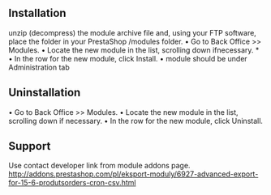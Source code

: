 Installation
--------

unzip (decompress) the module archive file and, using your FTP software, place the folder in your PrestaShop /modules folder.
• Go to Back Office >> Modules.
• Locate the new module in the list, scrolling down ifnecessary. *
• In the row for the new module, click Install.
• module should be under Administration tab

Uninstallation
---------

• Go to Back Office >> Modules.
• Locate the new module in the list, scrolling down if necessary.
• In the row for the new module, click Uninstall.

Support
--------

Use contact developer link from module addons page.
http://addons.prestashop.com/pl/eksport-moduly/6927-advanced-export-for-15-6-produtsorders-cron-csv.html 
